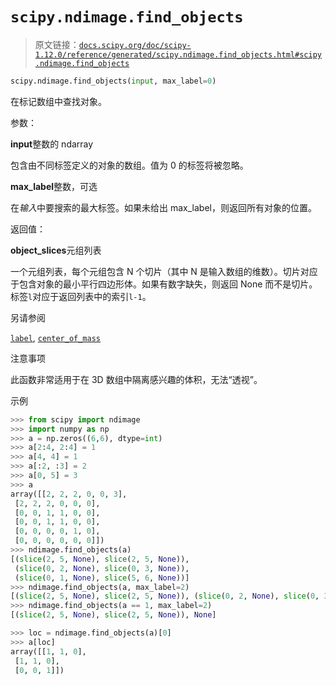 # `scipy.ndimage.find_objects`

> 原文链接：[`docs.scipy.org/doc/scipy-1.12.0/reference/generated/scipy.ndimage.find_objects.html#scipy.ndimage.find_objects`](https://docs.scipy.org/doc/scipy-1.12.0/reference/generated/scipy.ndimage.find_objects.html#scipy.ndimage.find_objects)

```py
scipy.ndimage.find_objects(input, max_label=0)
```

在标记数组中查找对象。

参数：

**input**整数的 ndarray

包含由不同标签定义的对象的数组。值为 0 的标签将被忽略。

**max_label**整数，可选

在*输入*中要搜索的最大标签。如果未给出 max_label，则返回所有对象的位置。

返回值：

**object_slices**元组列表

一个元组列表，每个元组包含 N 个切片（其中 N 是输入数组的维数）。切片对应于包含对象的最小平行四边形体。如果有数字缺失，则返回 None 而不是切片。标签`l`对应于返回列表中的索引`l-1`。

另请参阅

[`label`](https://docs.scipy.org/doc/scipy-1.12.0/reference/generated/scipy.ndimage.label.html#scipy.ndimage.label "scipy.ndimage.label"), [`center_of_mass`](https://docs.scipy.org/doc/scipy-1.12.0/reference/generated/scipy.ndimage.center_of_mass.html#scipy.ndimage.center_of_mass "scipy.ndimage.center_of_mass")

注意事项

此函数非常适用于在 3D 数组中隔离感兴趣的体积，无法“透视”。

示例

```py
>>> from scipy import ndimage
>>> import numpy as np
>>> a = np.zeros((6,6), dtype=int)
>>> a[2:4, 2:4] = 1
>>> a[4, 4] = 1
>>> a[:2, :3] = 2
>>> a[0, 5] = 3
>>> a
array([[2, 2, 2, 0, 0, 3],
 [2, 2, 2, 0, 0, 0],
 [0, 0, 1, 1, 0, 0],
 [0, 0, 1, 1, 0, 0],
 [0, 0, 0, 0, 1, 0],
 [0, 0, 0, 0, 0, 0]])
>>> ndimage.find_objects(a)
[(slice(2, 5, None), slice(2, 5, None)),
 (slice(0, 2, None), slice(0, 3, None)),
 (slice(0, 1, None), slice(5, 6, None))]
>>> ndimage.find_objects(a, max_label=2)
[(slice(2, 5, None), slice(2, 5, None)), (slice(0, 2, None), slice(0, 3, None))]
>>> ndimage.find_objects(a == 1, max_label=2)
[(slice(2, 5, None), slice(2, 5, None)), None] 
```

```py
>>> loc = ndimage.find_objects(a)[0]
>>> a[loc]
array([[1, 1, 0],
 [1, 1, 0],
 [0, 0, 1]]) 
```
